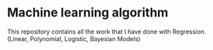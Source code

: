 # Machine learning algorithm
This repository contains all the work that I have done with Regression. (Linear, Polynomial, Logistic, Bayesian Models)
